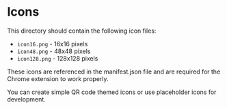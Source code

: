 # Icons

This directory should contain the following icon files:
- `icon16.png` - 16x16 pixels
- `icon48.png` - 48x48 pixels  
- `icon128.png` - 128x128 pixels

These icons are referenced in the manifest.json file and are required for the Chrome extension to work properly.

You can create simple QR code themed icons or use placeholder icons for development.